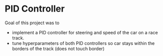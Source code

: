 # PID Controller

Goal of this project was to 
- implement a PID controller for steering and speed of the car on a race track. 
- tune hyperparameters of both PID controllers so car stays within the borders of the track (does not touch border)
